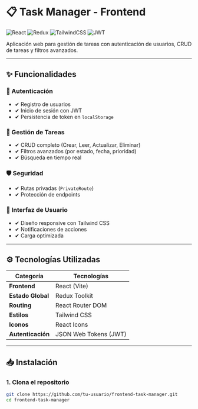 # 📋 Task Manager - Frontend

![React](https://img.shields.io/badge/React-20232A?style=for-the-badge&logo=react&logoColor=61DAFB)
![Redux](https://img.shields.io/badge/Redux-764ABC?style=for-the-badge&logo=redux&logoColor=white)
![TailwindCSS](https://img.shields.io/badge/Tailwind_CSS-38B2AC?style=for-the-badge&logo=tailwind-css&logoColor=white)
![JWT](https://img.shields.io/badge/JWT-000000?style=for-the-badge&logo=JSON%20web%20tokens&logoColor=white)

Aplicación web para gestión de tareas con autenticación de usuarios, CRUD de tareas y filtros avanzados.

---

## ✨ Funcionalidades

### 🔐 Autenticación
- ✔ Registro de usuarios
- ✔ Inicio de sesión con JWT
- ✔ Persistencia de token en `localStorage`

### 📝 Gestión de Tareas
- ✔ CRUD completo (Crear, Leer, Actualizar, Eliminar)
- ✔ Filtros avanzados (por estado, fecha, prioridad)
- ✔ Búsqueda en tiempo real

### 🛡 Seguridad
- ✔ Rutas privadas (`PrivateRoute`)
- ✔ Protección de endpoints

### 🎨 Interfaz de Usuario
- ✔ Diseño responsive con Tailwind CSS
- ✔ Notificaciones de acciones
- ✔ Carga optimizada

---

## ⚙️ Tecnologías Utilizadas

| Categoría        | Tecnologías              |
|------------------|--------------------------|
| **Frontend**     | React (Vite)             |
| **Estado Global**| Redux Toolkit            |
| **Routing**      | React Router DOM         |
| **Estilos**      | Tailwind CSS             |
| **Iconos**       | React Icons              |
| **Autenticación**| JSON Web Tokens (JWT)    |

---

## 📥 Instalación

### 1. Clona el repositorio

```bash
git clone https://github.com/tu-usuario/frontend-task-manager.git
cd frontend-task-manager


